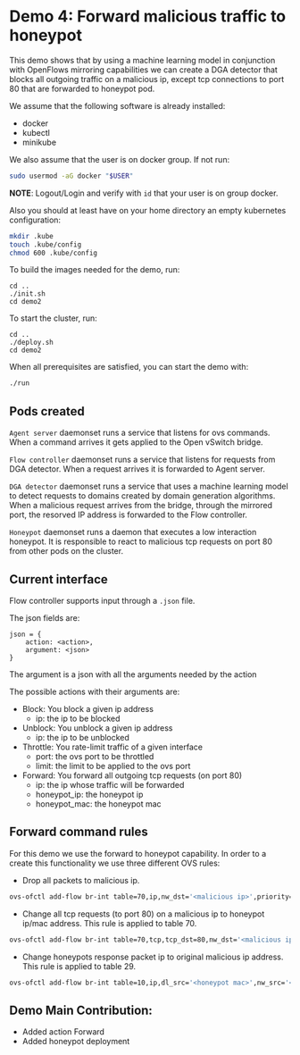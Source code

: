 # Demo 4: Forward malicious traffic to honeypot

This demo shows that by using a machine learning model in conjunction with OpenFlows mirroring capabilities we can create a DGA detector that blocks all outgoing traffic on a malicious ip, except tcp connections to port 80 that are forwarded to honeypot pod.  

We assume that the following software is already installed:

- docker
- kubectl
- minikube

We also assume that the user is on docker group. If not run:

```sh
sudo usermod -aG docker "$USER"
```

**NOTE**: Logout/Login and verify with `id` that your user is on group docker.

Also you should at least have on your home directory an empty kubernetes
configuration:

```sh
mkdir .kube
touch .kube/config
chmod 600 .kube/config
```

To build the images needed for the demo, run:


```
cd ..
./init.sh
cd demo2
```

To start the cluster, run:

```
cd ..
./deploy.sh
cd demo2
```
When all prerequisites are satisfied, you can start the demo with:

```sh
./run
```

## Pods created

`Agent server` daemonset runs a service that listens for ovs commands. When a command arrives it gets applied to the Open vSwitch bridge.

`Flow controller` daemonset runs a service that listens for requests from DGA detector. When a request arrives it is forwarded to Agent server.

`DGA detector` daemonset runs a service that uses a machine learning model to detect requests to domains created by domain generation algorithms. When a malicious request arrives from the bridge, through the mirrored port, the resorved IP address is forwarded to the Flow controller.


`Honeypot` daemonset runs a daemon that executes a low interaction honeypot. It is responsible to react to malicious tcp requests on port 80 from other pods on the cluster.

## Current interface

Flow controller supports input through a `.json` file.

The json fields are:
```
json = {
    action: <action>,
    argument: <json>
}
```

The argument is a json with all the arguments needed by the action

The possible actions with their arguments are:

- Block: You block a given ip address
  - ip: the ip to be blocked
- Unblock: You unblock a given ip address
  - ip: the ip to be unblocked
- Throttle: You rate-limit traffic of a given interface
  - port: the ovs port to be throttled
  - limit: the limit to be applied to the ovs port
- Forward: You forward all outgoing tcp requests (on port 80)
  - ip: the ip whose traffic will be forwarded
  - honeypot_ip: the honeypot ip
  - honeypot_mac: the honeypot mac

## Forward command rules

For this demo we use the forward to honeypot capability. In order to a create this functionality we use three different OVS rules:

- Drop all packets to malicious ip.
```sh
ovs-ofctl add-flow br-int table=70,ip,nw_dst='<malicious ip>',priority=300,actions=drop
```

- Change all tcp requests (to port 80) on a malicious ip to honeypot ip/mac address. This rule is applied to table 70.
```sh
ovs-ofctl add-flow br-int table=70,tcp,tcp_dst=80,nw_dst='<malicious ip>',actions=mod_nw_dst:'<honeypot ip>',mod_dl_dst:'<honeypot mac>',goto_table:71
```

- Change honeypots response packet ip to original malicious ip address. This rule is applied to table 29.
```sh
ovs-ofctl add-flow br-int table=10,ip,dl_src='<honeypot mac>',nw_src='<honeypot ip>',actions=mod_nw_src:'<malicious ip>',goto_table:29
```

## Demo Main Contribution:
  - Added action Forward
  - Added honeypot deployment